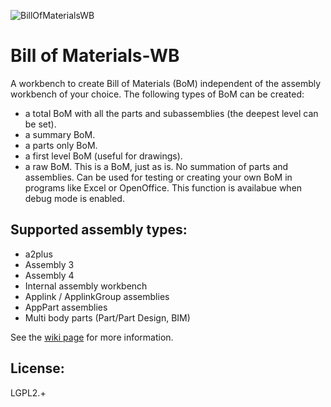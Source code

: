 ![BillOfMaterialsWB](https://github.com/user-attachments/assets/ef66fa69-b78e-4210-afe2-a1476f601fa0)

# Bill of Materials-WB

A workbench to create Bill of Materials (BoM) independent of the assembly workbench of your choice.
The following types of BoM can be created:
* a total BoM with all the parts and subassemblies (the deepest level can be set).
* a summary BoM.
* a parts only BoM.
* a first level BoM (useful for drawings).
* a raw BoM. This is a BoM, just as is. No summation of parts and assemblies. Can be used for testing or creating your own BoM in programs like Excel or OpenOffice.
  This function is availabue when debug mode is enabled.

## Supported assembly types:
* a2plus
* Assembly 3
* Assembly 4
* Internal assembly workbench
* Applink / ApplinkGroup assemblies
* AppPart assemblies
* Multi body parts (Part/Part Design, BIM)

See the [wiki page](https://github.com/APEbbers/BillOfMaterials-WB/wiki) for more information.

## License:
LGPL2.+
